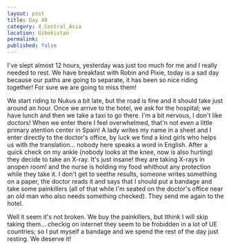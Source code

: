 ```yaml
---
layout: post
title: Day 40
category: 4_Central_Asia
location: Uzbekistan
permalink: 
published: false
---
```


I've slept almost 12 hours, yesterday was just too much for me and I really needed to rest. We have breakfast with Robin and Pixie, today is a sad day because our paths are going to separate, it has been so nice riding together! For sure we are going to miss them!

We start riding to Nukus a bit late, but the road is fine and it should take just around an hour. Once we arrive to the hotel, we ask for the hospital; we have lunch and then we take a taxi to go there. I'm a bit nervous, I don't like doctors! When we enter there I feel overwhelmed, that'n not even a little primary atention center in Spain! A lady writes my name in a sheet and I enter directly to the doctor's office, by luck we find a kind girls who helps us with the translation... nobody here speaks a word in English. After a quick check on my ankle (nobody looks at the knee, now is also hurting) they decide to take an X-ray. It's just insane! they are taking X-rays in anopen room! and the nurse is holding my food whithout any protection while they take it. I don't get to seethe results, someone writes something on a paper, the doctor reads it and says that I should put a bandage and take some painkillers (all of that while I'm seated on the doctor's office near an old man who also needs something checked). They send me again to the hotel.

Well it seem it's not broken. We buy the painkillers, but Ithink I will skip taking them... checkig on internet they seem to be frobidden in a lot of UE countries; so I put myself a bandage and we spend the rest of the day just resting. We deserve it!